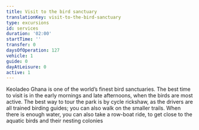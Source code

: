 ```yaml
---
title: Visit to the bird sanctuary
translationKey: visit-to-the-bird-sanctuary
type: excursions
id: services
duration: '02:00'
startTime: ''
transfer: 0
daysOfOperation: 127
vehicle: 1
guide: 0
dayAtLeisure: 0
active: 1
---
```

Keoladeo Ghana is one of the world’s finest bird sanctuaries. The best time to visit is in the early mornings and late afternoons, when the birds are most active. The best way to tour the park is by cycle rickshaw, as the drivers are all trained birding guides; you can also walk on the smaller trails. When there is enough water, you can also take a row-boat ride, to get close to the aquatic birds and their nesting colonies